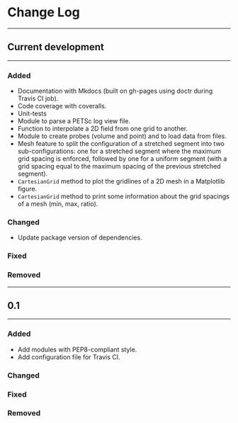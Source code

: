 # Change Log

---

## Current development

---

### Added

* Documentation with Mkdocs (built on gh-pages using doctr during Travis CI job).
* Code coverage with coveralls.
* Unit-tests
* Module to parse a PETSc log view file.
* Function to interpolate a 2D field from one grid to another.
* Module to create probes (volume and point) and to load data from files.
* Mesh feature to split the configuration of a stretched segment into two sub-configurations: one for a stretched segment where the maximum grid spacing is enforced, followed by one for a uniform segment (with a grid spacing equal to the maximum spacing of the previous stretched segment).
* `CartesianGrid` method to plot the gridlines of a 2D mesh in a Matplotlib figure.
* `CartesianGrid` method to print some information about the grid spacings of a mesh (min, max, ratio).

### Changed

* Update package version of dependencies.

### Fixed

### Removed

---

## 0.1

---

### Added

* Add modules with PEP8-compliant style.
* Add configuration file for Travis CI.

### Changed

### Fixed

### Removed
